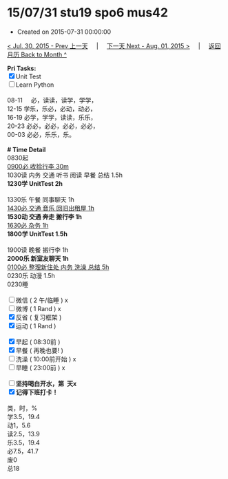 # 15/07/31 stu19 spo6 mus42

- Created on 2015-07-31 00:00:00

[< Jul. 30, 2015 - Prev 上一天](/_archived/lifelogs/2015/07/d30.md) &nbsp; &nbsp; | &nbsp; &nbsp; [下一天 Next - Aug. 01, 2015 >](/_archived/lifelogs/2015/08/d01.md) &nbsp; &nbsp; |  &nbsp; &nbsp; [返回月历 Back to Month ^](/_archived/lifelogs/2015/07/index.md)
<br/><div><strong>Pri Tasks:</strong></div><div><input checked="true" type="checkbox"/>Unit Test</div><div><input type="checkbox"/>Learn Python</div><div><br clear="none"/></div><div>08-11     必，读读，读学，学学，</div><div>12-15 学乐，乐必，必动，动必，</div><div>16-19 必学，学学，读读，乐乐，<br clear="none"/>20-23 必必，必必，必必，必必，</div><div>00-03 必必，乐乐，乐。</div><div><br/></div><div><b># Time Detail</b></div><div>0830起</div><div><u>0900必 收拾行李 30m</u></div><div>1030读 内务 交通 听书 阅读 早餐 总结 1.5h</div><div><strong>1230学 UnitTest 2h</strong></div><div><br clear="none"/></div><div>1330乐 午餐 同事聊天 1h</div><div><u>1430必 交通 音乐 回旧出租屋 1h</u></div><div><b>1530动 交通 奔走 搬行李 1h</b></div><div><u>1630必 杂务 1h</u></div><div><strong>1800学 UnitTest 1.5h</strong></div><div><br clear="none"/></div><div>1900读 晚餐 搬行李 1h</div><div><strong>2000乐 新室友聊天 1h</strong></div><div><u>0100必 整理新住处 内务 洗澡 总结 5h</u></div><div>0230乐 动漫 1.5h</div><div>0230睡</div><div><br/></div><div><input type="checkbox"/>微信 ( 2 午/临睡 ) x</div><div><input type="checkbox"/>微博 ( 1 Rand ) x</div><div><input checked="true" type="checkbox"/>反省 ( 复习框架 ) </div><div><input checked="true" type="checkbox"/>运动 ( 1 Rand ) </div><div><br/></div><div><input checked="true" type="checkbox"/>早起 ( 08:30前 ) </div><div><input checked="true" type="checkbox"/>早餐 ( 再晚也要! ) </div><div><input type="checkbox"/>洗澡 ( 10:00前开始 ) x<br/></div><div><input type="checkbox"/>早睡 ( 23:00前 ) x</div><div><b><br/></b></div><div><b><input type="checkbox"/>坚持喝白开水，第  天x</b></div><div><b><input checked="true" type="checkbox"/></b><b>记得</b><b>下班打卡！</b></div><div><br clear="none"/></div><div>类，时，%<br clear="none"/>学3.5，19.4<br clear="none"/>动1，5.6<br clear="none"/>读2.5，13.9<br clear="none"/>乐3.5，19.4<br clear="none"/>必7.5，41.7<br clear="none"/>废0<br clear="none"/>总18</div>
